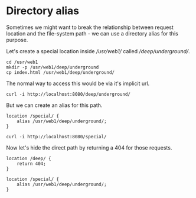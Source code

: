 # Directory alias

Sometimes we might want to break the relationship between request location and the file-system path - we can use a directory alias for this purpose.

Let's create a special location inside _/usr/web1/_ called _/deep/underground/_.

```
cd /usr/web1
mkdir -p /usr/web1/deep/underground
cp index.html /usr/web1/deep/underground/
```

The normal way to access this would be via it's implicit url.

```
curl -i http://localhost:8080/deep/underground/
```

But we can create an alias for this path.

```Nginx
location /special/ {
    alias /usr/web1/deep/underground/;
}
```

```
curl -i http://localhost:8080/special/
```

Now let's hide the direct path by returning a 404 for those requests.

```Nginx
location /deep/ {
    return 404;
}

location /special/ {
    alias /usr/web1/deep/underground/;
}
```
